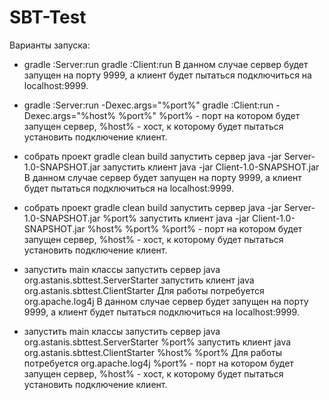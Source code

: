 # SBT-Test

Варианты запуска:
  - gradle :Server:run
    gradle :Client:run
    В данном случае сервер будет запущен на порту 9999, а клиент будет пытаться подключиться на localhost:9999.
    
  - gradle :Server:run -Dexec.args="%port%"
    gradle :Client:run -Dexec.args="%host% %port%"
    %port% - порт на котором будет запущен сервер, %host% - хост, к которому будет пытаться установить подключение клиент.
    
  - собрать проект gradle clean build
    запустить сервер java -jar Server-1.0-SNAPSHOT.jar
    запустить клиент java -jar Client-1.0-SNAPSHOT.jar
    В данном случае сервер будет запущен на порту 9999, а клиент будет пытаться подключиться на localhost:9999.
      
  - собрать проект gradle clean build
    запустить сервер java -jar Server-1.0-SNAPSHOT.jar %port%
    запустить клиент java -jar Client-1.0-SNAPSHOT.jar %host% %port%
    %port% - порт на котором будет запущен сервер, %host% - хост, к которому будет пытаться установить подключение клиент.
    
  - запустить main классы
    запустить сервер java org.astanis.sbttest.ServerStarter
    запустить клиент java org.astanis.sbttest.ClientStarter
    Для работы потребуется org.apache.log4j
    В данном случае сервер будет запущен на порту 9999, а клиент будет пытаться подключиться на localhost:9999.
    
  - запустить main классы
    запустить сервер java org.astanis.sbttest.ServerStarter %port%
    запустить клиент java org.astanis.sbttest.ClientStarter %host% %port%
    Для работы потребуется org.apache.log4j
    %port% - порт на котором будет запущен сервер, %host% - хост, к которому будет пытаться установить подключение клиент.

